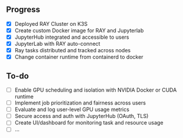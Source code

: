 ## Progress

- [x] Deployed RAY Cluster on K3S
- [x] Create custom Docker image for RAY and Jupyterlab
- [x] JupyterHub integrated and accessible to users
- [x] JupyterLab with RAY auto-connect
- [x] Ray tasks distributed and tracked across nodes
- [X] Change container runtime from containerd to docker

## To-do

- [ ] Enable GPU scheduling and isolation with NVIDIA Docker or CUDA runtime
- [ ] Implement job prioritization and fairness across users
- [ ] Evaluate and log user-level GPU usage metrics
- [ ] Secure access and auth with JupyterHub (OAuth, TLS)
- [ ] Create UI/dashboard for monitoring task and resource usage
- [ ] ...